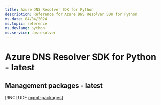 ```yaml
---
title: Azure DNS Resolver SDK for Python
description: Reference for Azure DNS Resolver SDK for Python
ms.date: 04/04/2024
ms.topic: reference
ms.devlang: python
ms.service: dnsresolver
---
```

# Azure DNS Resolver SDK for Python - latest

## Management packages - latest
[!INCLUDE [mgmt-packages](dns-resolver-mgmt-index.md)]